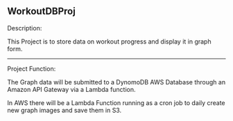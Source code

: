 WorkoutDBProj
-----------------------------------------------------------------------------------------------------------
Description: 

This Project is to store data on workout progress and display it in graph form. 


-----------------------------------------------------------------------------------------------------------


Project Function: 

The Graph data will be submitted to a DynomoDB AWS Database through an Amazon API Gateway via a Lambda function. 

In AWS there will be a Lambda Function running as a cron job to daily create new graph images and save them in S3.
